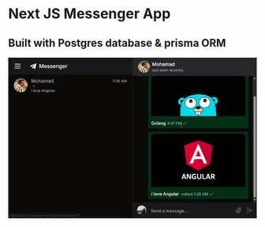 # Next JS Messenger App
## Built with Postgres database & prisma ORM
![screenshot](./client/public/screenshot.png)